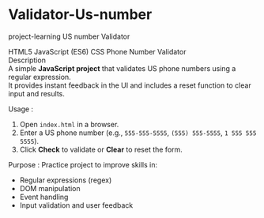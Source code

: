 # Validator-Us-number
project-learning US number Validator

HTML5
JavaScript (ES6)
CSS
Phone Number Validator  
Description  
A simple **JavaScript project** that validates US phone numbers using a regular expression.  
It provides instant feedback in the UI and includes a reset function to clear input and results. 

Usage :
1. Open `index.html` in a browser.  
2. Enter a US phone number (e.g., `555-555-5555`, `(555) 555-5555`, `1 555 555 5555`).  
3. Click **Check** to validate or **Clear** to reset the form.  

Purpose :
Practice project to improve skills in:  
- Regular expressions (regex)  
- DOM manipulation  
- Event handling  
- Input validation and user feedback 
